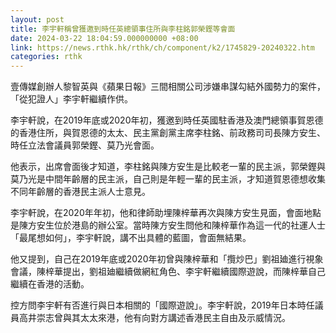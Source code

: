 ```yaml
---
layout: post
title: 李宇軒稱曾獲邀到時任英總領事住所與李柱銘郭榮鏗等會面
date: 2024-03-22 18:04:59.000000000 +08:00
link: https://news.rthk.hk/rthk/ch/component/k2/1745829-20240322.htm
categories: rthk
---
```


壹傳媒創辦人黎智英與《蘋果日報》三間相關公司涉嫌串謀勾結外國勢力的案件，「從犯證人」李宇軒繼續作供。

李宇軒說，在2019年底或2020年初，獲邀到時任英國駐香港及澳門總領事賀恩德的香港住所，與賀恩德的太太、民主黨創黨主席李柱銘、前政務司司長陳方安生、時任立法會議員郭榮鏗、莫乃光會面。

他表示，出席會面後才知道，李柱銘與陳方安生是比較老一輩的民主派，郭榮鏗與莫乃光是中間年齡層的民主派，自己則是年輕一輩的民主派，才知道賀恩德想收集不同年齡層的香港民主派人士意見。

李宇軒說，在2020年年初，他和律師助埋陳梓華再次與陳方安生見面，會面地點是陳方安生位於港島的辦公室。當時陳方安生問他和陳梓華作為這一代的社運人士「最尾想如何」，李宇軒說，講不出具體的藍圖，會面無結果。

他又提到，自己在2019年底或2020年初曾與陳梓華和「攬炒巴」劉祖廸進行視象會議，陳梓華提出，劉祖廸繼續做網紅角色、李宇軒繼續國際遊說，而陳梓華自己繼續在香港的活動。

控方問李宇軒有否進行與日本相關的「國際遊說」。李宇軒說，2019年日本時任議員高井崇志曾與其太太來港，他有向對方講述香港民主自由及示威情況。
